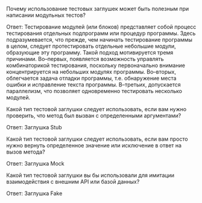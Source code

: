 Почему использование тестовых заглушек может быть полезным при написании модульных тестов?

Ответ: Тестирование модулей (или блоков) представляет собой процесс тестирования отдельных подпрограмм или процедур 
программы. Здесь подразумевается, что прежде, чем начинать тестирование программы в целом, следует протестировать 
отдельные небольшие модули, образующие эту программу. Такой подход мотивируется тремя причинами. Во–первых, появляется 
возможность управлять комбинаторикой тестирования, поскольку первоначально внимание концентрируется на небольших модулях
программы. Во–вторых, облегчается задача отладки программы, т.е. обнаружение места ошибки и исправление текста программы.
В–третьих, допускается параллелизм, что позволяет одновременно тестировать несколько модулей.

Какой тип тестовой заглушки следует использовать, если вам нужно проверить, что метод был вызван с определенными аргументами?

Ответ: Заглушка Stub

Какой тип тестовой заглушки следует использовать, если вам просто нужно вернуть определенное значение или исключение в ответ на вызов метода?

Ответ: Заглушка Mock

Какой тип тестовой заглушки вы бы использовали для имитации взаимодействия с внешним API или базой данных?

Ответ: Заглушка Fake